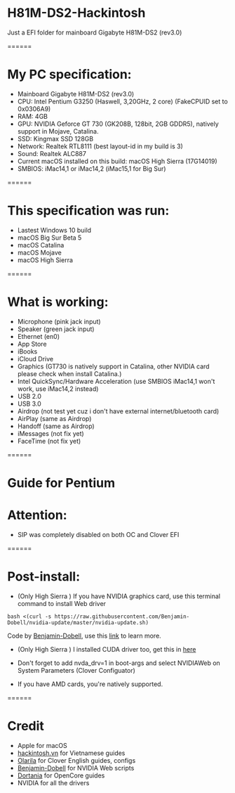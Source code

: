 # H81M-DS2-Hackintosh

Just a EFI folder for mainboard Gigabyte H81M-DS2 (rev3.0)

======

# My PC specification:
+ Mainboard Gigabyte H81M-DS2 (rev3.0)
+ CPU: Intel Pentium G3250 (Haswell, 3,20GHz, 2 core) (FakeCPUID set to 0x0306A9)
+ RAM: 4GB
+ GPU: NVIDIA Geforce GT 730 (GK208B, 128bit, 2GB GDDR5), natively support in Mojave, Catalina.
+ SSD: Kingmax SSD 128GB
+ Network: Realtek RTL8111 (best layout-id in my build is 3)
+ Sound: Realtek ALC887
+ Current macOS installed on this build: macOS High Sierra (17G14019)
+ SMBIOS: iMac14,1 or iMac14,2 (iMac15,1 for Big Sur)

======

# This specification was run:
+ Lastest Windows 10 build
+ macOS Big Sur Beta 5
+ macOS Catalina
+ macOS Mojave
+ macOS High Sierra

======

# What is working:
+ Microphone (pink jack input)
+ Speaker (green jack input) 
+ Ethernet (en0)
+ App Store
+ iBooks
+ iCloud Drive
+ Graphics (GT730 is natively support in Catalina, other NVIDIA card please check when install Catalina.)
+ Intel QuickSync/Hardware Acceleration (use SMBIOS iMac14,1 won't work, use iMac14,2 instead)
+ USB 2.0
+ USB 3.0
+ Airdrop (not test yet cuz i don't have external internet/bluetooth card)
+ AirPlay (same as Airdrop)
+ Handoff (same as Airdrop)
+ iMessages (not fix yet)
+ FaceTime (not fix yet)

======

# Guide for Pentium
# Attention:
+ SIP was completely disabled on both OC and Clover EFI

======

# Post-install:
+ (Only High Sierra ) If you have NVIDIA graphics card, use this terminal command to install Web driver

```
bash <(curl -s https://raw.githubusercontent.com/Benjamin-Dobell/nvidia-update/master/nvidia-update.sh)
```
Code by [Benjamin-Dobell](https://github.com/Benjamin-Dobell/), use this [link](https://github.com/Benjamin-Dobell/nvidia-update/) to learn more.
+ (Only High Sierra ) I installed CUDA driver too, get this in [here](https://www.nvidia.com/en-us/drivers/cuda/mac-driver-archive/)
+ Don't forget to add nvda_drv=1 in boot-args and select NVIDIAWeb on System Parameters (Clover Configuator)

+ If you have AMD cards, you're natively supported.

======

# Credit
+ Apple for macOS
+ [hackintosh.vn](https://hackintosh.vn) for Vietnamese guides
+ [Olarila](https://olarila.com) for Clover English guides, configs
+ [Benjamin-Dobell](https://github.com/Benjamin-Dobell/) for NVIDIA Web scripts
+ [Dortania](https://dortania.github.io/OpenCore-Install-Guide/) for OpenCore guides
+ NVIDIA for all the drivers
